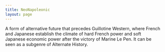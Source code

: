 ```yaml
---
title: NeoNapoleonic
layout: page
---
```

A form of alternative future that precedes Guillotine Western, where French and Japanese establish the climate of hard French power and soft Japanese economic power after the victory of Marine Le Pen. It can be seen as a subgenre of Alternate History.
